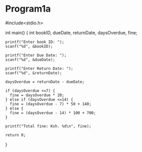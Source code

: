 # Program1a
#include<stdio.h>

int main() {
    int bookID, dueDate, returnDate, daysOverdue, fine;
    
    printf("Enter book ID: ");
    scanf("%d", &bookID);
    
    printf("Enter Due Date: ");
    scanf("%d", &dueDate);
    
    printf("Enter Return Date: ");
    scanf("%d", &returnDate);
    
    daysOverdue = returnDate - dueDate;
    
    if (daysOverdue <=7) {
      fine = daysOverdue * 20;
    } else if (daysOverdue <=14) {
      fine = (daysOverdue - 7) * 50 + 140;
    } else {
      fine = (daysOverdue - 14) * 100 + 700;
    }
        
    printf("Total fine: Ksh. %d\n", fine);
    
    return 0;
}
